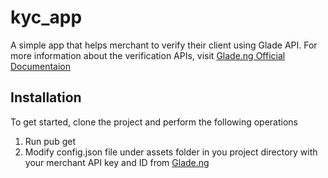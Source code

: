 # kyc_app

 A simple app that helps merchant to verify their client using Glade API. For more information about the verification APIs, visit [Glade.ng Official Documentaion](https://developer.glade.ng/api/#getting-started)

## Installation

To get started, clone the project and perform the following operations

1. Run pub get
2. Modify config.json file under assets folder in you project directory with your merchant API key and ID from [Glade.ng](https://dashboard.glade.ng/register)

